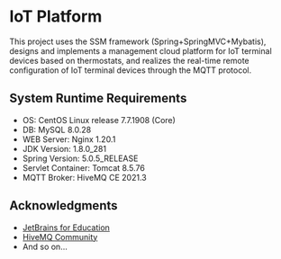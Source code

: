 # IoT Platform
This project uses the SSM framework (Spring+SpringMVC+Mybatis), designs and implements a management cloud platform for IoT terminal devices based on thermostats, and realizes the real-time remote configuration of IoT terminal devices through the MQTT protocol.

## System Runtime Requirements
- OS: CentOS Linux release 7.7.1908 (Core)
- DB: MySQL 8.0.28
- WEB Server: Nginx 1.20.1
- JDK Version: 1.8.0_281
- Spring Version: 5.0.5_RELEASE
- Servlet Container: Tomcat 8.5.76
- MQTT Broker: HiveMQ CE 2021.3

## Acknowledgments
- [JetBrains for Education](https://www.jetbrains.com/education/)
- [HiveMQ Community](https://github.com/hivemq/hivemq-community-edition)
- And so on...
